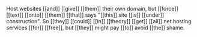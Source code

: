 Host websites [[and]] [[give]] [[them]] their own domain, but [[force]] [[text]] [[onto]] [[them]] [[that]] says "[[this]] site [[is]] [[under]] construction". So [[they]] [[could]] [[in]] [[theory]] [[get]] [[all]] net hosting services [[for]] [[free]], but [[they]] might pay [[to]] avoid [[the]] shame.